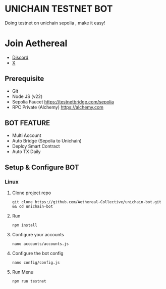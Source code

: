 # UNICHAIN TESTNET BOT
Doing testnet on unichain sepolia , make it easy!

# Join Aethereal
- [Discord](https://discord.gg/aethereal)
- [X](https://x.com/aethereal_co)

## Prerequisite
- Git
- Node JS (v22)
- Sepolia Faucet https://testnetbridge.com/sepolia
- RPC Private (Alchemy) https://alchemy.com

## BOT FEATURE
- Multi Account 
- Auto Bridge (Sepolia to Unichain)
- Deploy Smart Contract
- Auto TX Daily


## Setup & Configure BOT

### Linux
1. Clone project repo
   ```
   git clone https://github.com/Aethereal-Collective/unichain-bot.git && cd unichain-bot
   ```
2. Run
   ```
   npm install
   ```
4. Configure your accounts
   ```
   nano accounts/accounts.js
   ```
5. Configure the bot config
    ```
   nano config/config.js
    ```
6. Run Menu
   ```
   npm run testnet
   ```
